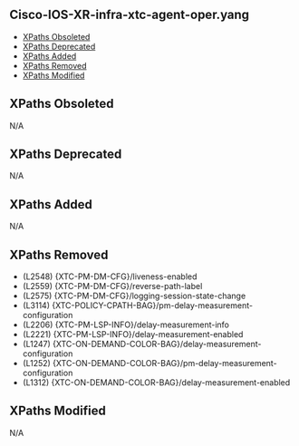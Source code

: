 ## Cisco-IOS-XR-infra-xtc-agent-oper.yang

- [XPaths Obsoleted](#xpaths-obsoleted)
- [XPaths Deprecated](#xpaths-deprecated)
- [XPaths Added](#xpaths-added)
- [XPaths Removed](#xpaths-removed)
- [XPaths Modified](#xpaths-modified)

## XPaths Obsoleted

N/A

## XPaths Deprecated

N/A

## XPaths Added

N/A

## XPaths Removed

- (L2548)	{XTC-PM-DM-CFG}/liveness-enabled
- (L2559)	{XTC-PM-DM-CFG}/reverse-path-label
- (L2575)	{XTC-PM-DM-CFG}/logging-session-state-change
- (L3114)	{XTC-POLICY-CPATH-BAG}/pm-delay-measurement-configuration
- (L2206)	{XTC-PM-LSP-INFO}/delay-measurement-info
- (L2221)	{XTC-PM-LSP-INFO}/delay-measurement-enabled
- (L1247)	{XTC-ON-DEMAND-COLOR-BAG}/delay-measurement-configuration
- (L1252)	{XTC-ON-DEMAND-COLOR-BAG}/pm-delay-measurement-configuration
- (L1312)	{XTC-ON-DEMAND-COLOR-BAG}/delay-measurement-enabled

## XPaths Modified

N/A

